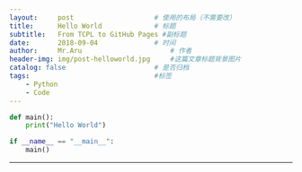 ```yaml
---
layout:     post   				    # 使用的布局（不需要改）
title:      Hello World 			# 标题 
subtitle:   From TCPL to GitHub Pages #副标题
date:       2018-09-04 				# 时间
author:     Mr.Aru 						# 作者
header-img: img/post-helloworld.jpg 	#这篇文章标题背景图片
catalog: false 						# 是否归档
tags:								#标签
    - Python
    - Code
---
```


```python
def main():
    print("Hello World")

if __name__ == "__main__":
    main()
```

---

